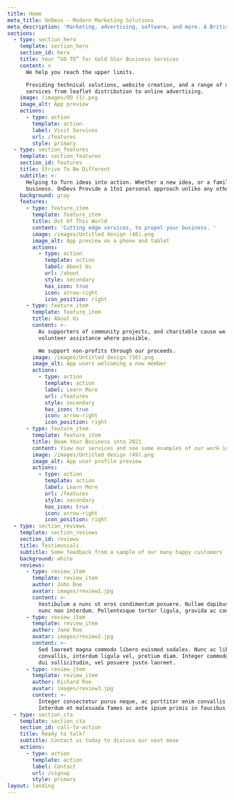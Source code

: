 ```yaml
---
title: Home
meta_title: OnDevs - Modern Marketing Solutions
meta_description: 'Marketing, advertising, software, and more. A British Tech company.'
sections:
  - type: section_hero
    template: section_hero
    section_id: hero
    title: Your “GO TO” for Gold Star Business Services
    content: >
      We help you reach the upper limits.

      Providing technical solutions, website creation, and a range of marketing
      services from leaflet distribution to online advertising. 
    image: /images/OD (1).png
    image_alt: App preview
    actions:
      - type: action
        template: action
        label: Visit Services
        url: /features
        style: primary
  - type: section_features
    template: section_features
    section_id: features
    title: Strive To Be Different
    subtitle: >-
      Helping to Turn ideas into action. Whether a new idea, or a family
      business. OnDevs Provide a 1to1 personal approach unlike any other.
    background: gray
    features:
      - type: feature_item
        template: feature_item
        title: Out Of This World
        content: 'Cutting edge services, to propel your business. '
        image: /images/Untitled design (46).png
        image_alt: App preview on a phone and tablet
        actions:
          - type: action
            template: action
            label: About Us
            url: /about
            style: secondary
            has_icon: true
            icon: arrow-right
            icon_position: right
      - type: feature_item
        template: feature_item
        title: About Us
        content: >-
          As supporters of community projects, and charitable cause we always
          volunteer assistance where possible. 

          We support non-profits through our proceeds.
        image: /images/Untitled design (50).png
        image_alt: App users welcoming a new member
        actions:
          - type: action
            template: action
            label: Learn More
            url: /features
            style: secondary
            has_icon: true
            icon: arrow-right
            icon_position: right
      - type: feature_item
        template: feature_item
        title: Beam Your Business into 2021
        content: View our services and see some examples of our work in action.
        image: /images/Untitled design (49).png
        image_alt: App user profile preview
        actions:
          - type: action
            template: action
            label: Learn More
            url: /features
            style: secondary
            has_icon: true
            icon: arrow-right
            icon_position: right
  - type: section_reviews
    template: section_reviews
    section_id: reviews
    title: Testimonials
    subtitle: Some feedback from a sample of our many happy customers
    background: white
    reviews:
      - type: review_item
        template: review_item
        author: John Doe
        avatar: images/review1.jpg
        content: >-
          Vestibulum a nunc ut eros condimentum posuere. Nullam dapibus quis
          nunc non interdum. Pellentesque tortor ligula, gravida ac commodo eu.
      - type: review_item
        template: review_item
        author: Jane Roe
        avatar: images/review2.jpg
        content: >-
          Sed laoreet magna commodo libero euismod sodales. Nunc ac libero
          convallis, interdum ligula vel, pretium diam. Integer commodo sem at
          dui sollicitudin, vel posuere justo laoreet.
      - type: review_item
        template: review_item
        author: Richard Roe
        avatar: images/review3.jpg
        content: >-
          Integer consectetur purus neque, ac porttitor enim convallis vitae.
          Interdum et malesuada fames ac ante ipsum primis in faucibus.
  - type: section_cta
    template: section_cta
    section_id: call-to-action
    title: Ready to talk?
    subtitle: Contact us today to discuss our next move
    actions:
      - type: action
        template: action
        label: Contact
        url: /signup
        style: primary
layout: landing
---
```

